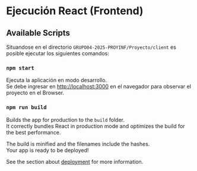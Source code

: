# Ejecución React (Frontend)

## Available Scripts

Situandose en el directorio `GRUPO04-2025-PROYINF/Proyecto/client` es posible ejecutar los siguientes comandos:

### `npm start`

Ejecuta la aplicación en modo desarrollo. \
Se debe ingresar en [http://localhost:3000](http://localhost:3000) en el navegador para observar el proyecto en el Browser.

### `npm run build`

Builds the app for production to the `build` folder.\
It correctly bundles React in production mode and optimizes the build for the best performance.

The build is minified and the filenames include the hashes.\
Your app is ready to be deployed!

See the section about [deployment](https://facebook.github.io/create-react-app/docs/deployment) for more information.